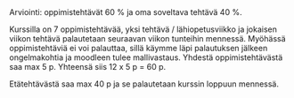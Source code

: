 ## 

Arviointi: oppimistehtävät 60 % ja oma soveltava tehtävä 40 %.

Kurssilla on 7 oppimistehtävää, yksi tehtävä / lähiopetusviikko ja jokaisen viikon tehtävä palautetaan seuraavan viikon tunteihin mennessä. Myöhässä oppimistehtäviä ei voi palauttaa, sillä käymme läpi palautuksen jälkeen ongelmakohtia ja moodleen tulee mallivastaus. Yhdestä oppimistehtävästä saa max 5 p.  Yhteensä siis 12 x 5 p = 60 p.

Etätehtävästä saa max 40 p ja se palautetaan kurssin loppuun mennessä.

